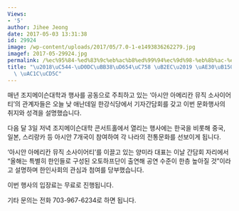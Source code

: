 ```yaml
---
Views:
- '5'
author: Jihee Jeong
date: 2017-05-03 13:31:38
id: 29924
image: /wp-content/uploads/2017/05/7.0-1-e1493836262279.jpg
imagef: 2017-05-29924.jpg
permalink: /%ec%95%84-%ed%83%9c%eb%ac%b8%ed%99%94%ec%9d%98-%eb%8b%ac-%ea%b8%b0%eb%85%90%ed%96%89%ec%82%ac-%ea%b0%9c%ec%b5%9c/
title: "\u2018\uC544-\uD0DC\uBB38\uD654\uC758 \uB2EC\u2019 \uAE30\uB150\uD589\uC0AC\
  \ \uAC1C\uCD5C"
---
```


매년 조지메이슨대학과 행사를 공동으로 주최하고 있는 ‘아시안 아메리칸 뮤직 소사이어티’의 관계자들은 오늘 낮 애난데일 한강식당에서 기자간담회를 갖고 이번 문화행사의 취지와 성격을 설명했습니다.

다음 달 3일 저녁 조지메이슨대학 콘서트홀에서 열리는 행사에는 한국을 비롯해 중국, 일본, 스리랑카 등 아시안 7개국이 참여하여 각 나라의 전통문화를 선보이게 됩니다.

‘아시안 아메리칸 뮤직 소사이어티’를 이끌고 있는 양미라 대표는 이날 간담회 자리에서 “올해는 특별히 한인들로 구성된 오토하프단이 출연해 공연 수준이 한층 높아질 것”이라고 설명하며 한인사회의 관심과 첨여를 당부했습니다.

이번 행사의 입장료는 무료로 진행됩니다.

기타 문의는 전화 703-967-6234로 하면 됩니다.